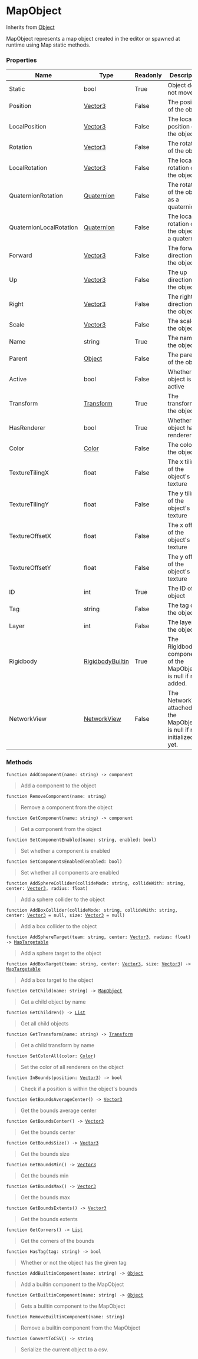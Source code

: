 # MapObject
Inherits from [Object](../objects/Object.md)

MapObject represents a map object created in the editor or spawned at runtime using Map static methods.

### Properties
|Name|Type|Readonly|Description|
|---|---|---|---|
|Static|bool|True|Object does not move|
|Position|[Vector3](../objects/Vector3.md)|False|The position of the object|
|LocalPosition|[Vector3](../objects/Vector3.md)|False|The local position of the object|
|Rotation|[Vector3](../objects/Vector3.md)|False|The rotation of the object|
|LocalRotation|[Vector3](../objects/Vector3.md)|False|The local rotation of the object|
|QuaternionRotation|[Quaternion](../objects/Quaternion.md)|False|The rotation of the object as a quaternion|
|QuaternionLocalRotation|[Quaternion](../objects/Quaternion.md)|False|The local rotation of the object as a quaternion|
|Forward|[Vector3](../objects/Vector3.md)|False|The forward direction of the object|
|Up|[Vector3](../objects/Vector3.md)|False|The up direction of the object|
|Right|[Vector3](../objects/Vector3.md)|False|The right direction of the object|
|Scale|[Vector3](../objects/Vector3.md)|False|The scale of the object|
|Name|string|True|The name of the object|
|Parent|[Object](../objects/Object.md)|False|The parent of the object|
|Active|bool|False|Whether the object is active|
|Transform|[Transform](../objects/Transform.md)|True|The transform of the object|
|HasRenderer|bool|True|Whether the object has a renderer|
|Color|[Color](../objects/Color.md)|False|The color of the object|
|TextureTilingX|float|False|The x tiling of the object's texture|
|TextureTilingY|float|False|The y tiling of the object's texture|
|TextureOffsetX|float|False|The x offset of the object's texture|
|TextureOffsetY|float|False|The y offset of the object's texture|
|ID|int|True|The ID of the object|
|Tag|string|False|The tag of the object|
|Layer|int|False|The layer of the object|
|Rigidbody|[RigidbodyBuiltin](../static/RigidbodyBuiltin.md)|True|The Rigidbody component of the MapObject, is null if not added.|
|NetworkView|[NetworkView](../objects/NetworkView.md)|False|The NetworkView attached to the MapObject, is null if not initialized yet.|


### Methods
<pre class="language-typescript"><code class="lang-typescript">function AddComponent(name: string) -> component</code></pre>
> Add a component to the object
> 
<pre class="language-typescript"><code class="lang-typescript">function RemoveComponent(name: string)</code></pre>
> Remove a component from the object
> 
<pre class="language-typescript"><code class="lang-typescript">function GetComponent(name: string) -> component</code></pre>
> Get a component from the object
> 
<pre class="language-typescript"><code class="lang-typescript">function SetComponentEnabled(name: string, enabled: bool)</code></pre>
> Set whether a component is enabled
> 
<pre class="language-typescript"><code class="lang-typescript">function SetComponentsEnabled(enabled: bool)</code></pre>
> Set whether all components are enabled
> 
<pre class="language-typescript"><code class="lang-typescript">function AddSphereCollider(collideMode: string, collideWith: string, center: <a data-footnote-ref href="#user-content-fn-43">Vector3</a>, radius: float)</code></pre>
> Add a sphere collider to the object
> 
<pre class="language-typescript"><code class="lang-typescript">function AddBoxCollider(collideMode: string, collideWith: string, center: <a data-footnote-ref href="#user-content-fn-43">Vector3</a> = null, size: <a data-footnote-ref href="#user-content-fn-43">Vector3</a> = null)</code></pre>
> Add a box collider to the object
> 
<pre class="language-typescript"><code class="lang-typescript">function AddSphereTarget(team: string, center: <a data-footnote-ref href="#user-content-fn-43">Vector3</a>, radius: float) -> <a data-footnote-ref href="#user-content-fn-20">MapTargetable</a></code></pre>
> Add a sphere target to the object
> 
<pre class="language-typescript"><code class="lang-typescript">function AddBoxTarget(team: string, center: <a data-footnote-ref href="#user-content-fn-43">Vector3</a>, size: <a data-footnote-ref href="#user-content-fn-43">Vector3</a>) -> <a data-footnote-ref href="#user-content-fn-20">MapTargetable</a></code></pre>
> Add a box target to the object
> 
<pre class="language-typescript"><code class="lang-typescript">function GetChild(name: string) -> <a data-footnote-ref href="#user-content-fn-19">MapObject</a></code></pre>
> Get a child object by name
> 
<pre class="language-typescript"><code class="lang-typescript">function GetChildren() -> <a data-footnote-ref href="#user-content-fn-15">List</a></code></pre>
> Get all child objects
> 
<pre class="language-typescript"><code class="lang-typescript">function GetTransform(name: string) -> <a data-footnote-ref href="#user-content-fn-40">Transform</a></code></pre>
> Get a child transform by name
> 
<pre class="language-typescript"><code class="lang-typescript">function SetColorAll(color: <a data-footnote-ref href="#user-content-fn-4">Color</a>)</code></pre>
> Set the color of all renderers on the object
> 
<pre class="language-typescript"><code class="lang-typescript">function InBounds(position: <a data-footnote-ref href="#user-content-fn-43">Vector3</a>) -> bool</code></pre>
> Check if a position is within the object's bounds
> 
<pre class="language-typescript"><code class="lang-typescript">function GetBoundsAverageCenter() -> <a data-footnote-ref href="#user-content-fn-43">Vector3</a></code></pre>
> Get the bounds average center
> 
<pre class="language-typescript"><code class="lang-typescript">function GetBoundsCenter() -> <a data-footnote-ref href="#user-content-fn-43">Vector3</a></code></pre>
> Get the bounds center
> 
<pre class="language-typescript"><code class="lang-typescript">function GetBoundsSize() -> <a data-footnote-ref href="#user-content-fn-43">Vector3</a></code></pre>
> Get the bounds size
> 
<pre class="language-typescript"><code class="lang-typescript">function GetBoundsMin() -> <a data-footnote-ref href="#user-content-fn-43">Vector3</a></code></pre>
> Get the bounds min
> 
<pre class="language-typescript"><code class="lang-typescript">function GetBoundsMax() -> <a data-footnote-ref href="#user-content-fn-43">Vector3</a></code></pre>
> Get the bounds max
> 
<pre class="language-typescript"><code class="lang-typescript">function GetBoundsExtents() -> <a data-footnote-ref href="#user-content-fn-43">Vector3</a></code></pre>
> Get the bounds extents
> 
<pre class="language-typescript"><code class="lang-typescript">function GetCorners() -> <a data-footnote-ref href="#user-content-fn-15">List</a></code></pre>
> Get the corners of the bounds
> 
<pre class="language-typescript"><code class="lang-typescript">function HasTag(tag: string) -> bool</code></pre>
> Whether or not the object has the given tag
> 
<pre class="language-typescript"><code class="lang-typescript">function AddBuiltinComponent(name: string) -> <a data-footnote-ref href="#user-content-fn-45">Object</a></code></pre>
> Add a builtin component to the MapObject
> 
<pre class="language-typescript"><code class="lang-typescript">function GetBuiltinComponent(name: string) -> <a data-footnote-ref href="#user-content-fn-45">Object</a></code></pre>
> Gets a builtin component to the MapObject
> 
<pre class="language-typescript"><code class="lang-typescript">function RemoveBuiltinComponent(name: string)</code></pre>
> Remove a builtin component from the MapObject
> 
<pre class="language-typescript"><code class="lang-typescript">function ConvertToCSV() -> string</code></pre>
> Serialize the current object to a csv.
> 

[^0]: [Camera](../static/Camera.md)
[^1]: [Character](../objects/Character.md)
[^2]: [Collider](../objects/Collider.md)
[^3]: [Collision](../objects/Collision.md)
[^4]: [Color](../objects/Color.md)
[^5]: [Convert](../static/Convert.md)
[^6]: [Cutscene](../static/Cutscene.md)
[^7]: [Dict](../objects/Dict.md)
[^8]: [Game](../static/Game.md)
[^9]: [Human](../objects/Human.md)
[^10]: [Input](../static/Input.md)
[^11]: [Json](../static/Json.md)
[^12]: [LightBuiltin](../static/LightBuiltin.md)
[^13]: [LineCastHitResult](../objects/LineCastHitResult.md)
[^14]: [LineRenderer](../objects/LineRenderer.md)
[^15]: [List](../objects/List.md)
[^16]: [Locale](../static/Locale.md)
[^17]: [LodBuiltin](../static/LodBuiltin.md)
[^18]: [Map](../static/Map.md)
[^19]: [MapObject](../objects/MapObject.md)
[^20]: [MapTargetable](../objects/MapTargetable.md)
[^21]: [Math](../static/Math.md)
[^22]: [NavmeshObstacleBuiltin](../static/NavmeshObstacleBuiltin.md)
[^23]: [Network](../static/Network.md)
[^24]: [NetworkView](../objects/NetworkView.md)
[^25]: [PersistentData](../static/PersistentData.md)
[^26]: [Physics](../static/Physics.md)
[^27]: [PhysicsMaterialBuiltin](../static/PhysicsMaterialBuiltin.md)
[^28]: [Player](../objects/Player.md)
[^29]: [Prefab](../objects/Prefab.md)
[^30]: [Quaternion](../objects/Quaternion.md)
[^31]: [Random](../objects/Random.md)
[^32]: [Range](../objects/Range.md)
[^33]: [RigidbodyBuiltin](../static/RigidbodyBuiltin.md)
[^34]: [RoomData](../static/RoomData.md)
[^35]: [Set](../objects/Set.md)
[^36]: [Shifter](../objects/Shifter.md)
[^37]: [String](../static/String.md)
[^38]: [Time](../static/Time.md)
[^39]: [Titan](../objects/Titan.md)
[^40]: [Transform](../objects/Transform.md)
[^41]: [UI](../static/UI.md)
[^42]: [Vector2](../objects/Vector2.md)
[^43]: [Vector3](../objects/Vector3.md)
[^44]: [WallColossal](../objects/WallColossal.md)
[^45]: [Object](../objects/Object.md)
[^46]: [Component](../objects/Component.md)
